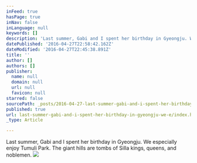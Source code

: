 ```yaml
---
inFeed: true
hasPage: true
inNav: false
inLanguage: null
keywords: []
description: 'Last summer, Gabi and I spent her birthday in Gyeongju. We especially enjoy Tumuli Park. The giant hills are tombs of Silla kings, queens, and noblemen.'
datePublished: '2016-04-27T22:58:42.162Z'
dateModified: '2016-04-27T22:45:38.891Z'
title: ''
author: []
authors: []
publisher:
  name: null
  domain: null
  url: null
  favicon: null
starred: false
sourcePath: _posts/2016-04-27-last-summer-gabi-and-i-spent-her-birthday-in-gyeongju-we-e.md
published: true
url: last-summer-gabi-and-i-spent-her-birthday-in-gyeongju-we-e/index.html
_type: Article

---
```

Last summer, Gabi and I spent her birthday in Gyeongju. We especially enjoy Tumuli Park. The giant hills are tombs of Silla kings, queens, and noblemen.
![](https://the-grid-user-content.s3-us-west-2.amazonaws.com/161d1917-1c63-42d1-8c3a-855682d2e092.jpg)